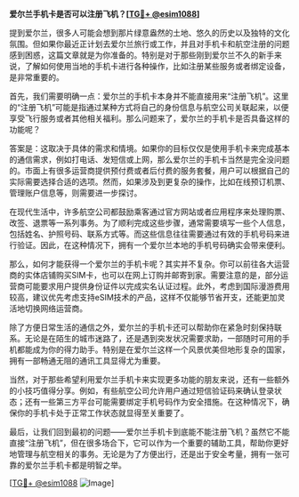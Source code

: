**爱尔兰手机卡是否可以注册飞机？[[TG💪+ @esim1088](https://t.me/s/esim1088)]**

提到爱尔兰，很多人可能会想到那片绿意盎然的土地、悠久的历史以及独特的文化氛围。但如果你最近正计划去爱尔兰旅行或工作，并且对手机卡和航空注册的问题感到困惑，这篇文章就是为你准备的。特别是对于那些刚到爱尔兰不久的新手来说，了解如何使用当地的手机卡进行各种操作，比如注册某些服务或者绑定设备，是非常重要的。

首先，我们需要明确一点：爱尔兰的手机卡本身并不能直接用来“注册飞机”。这里的“注册飞机”可能是指通过某种方式将自己的身份信息与航空公司关联起来，以便享受飞行服务或者其他相关福利。那么问题来了，爱尔兰的手机卡是否具备这样的功能呢？

答案是：这取决于具体的需求和情境。如果你的目标仅仅是使用手机卡来完成基本的通信需求，例如打电话、发短信或上网，那么爱尔兰的手机卡当然是完全没问题的。市面上有很多运营商提供预付费或者后付费的服务套餐，用户可以根据自己的实际需要选择合适的选项。然而，如果涉及到更复杂的操作，比如在线预订机票、管理账户信息等，则需要进一步探讨。

在现代生活中，许多航空公司都鼓励乘客通过官方网站或者应用程序来处理购票、改签、退票等一系列事务。为了顺利完成这些步骤，通常需要填写一些个人信息，包括姓名、护照号码、联系方式等。而这些信息往往需要通过有效的手机号码来进行验证。因此，在这种情况下，拥有一个爱尔兰本地的手机号码确实会带来便利。

那么，如何才能获得一个爱尔兰的手机卡呢？其实并不复杂。你可以前往各大运营商的实体店铺购买SIM卡，也可以在网上订购并邮寄到家。需要注意的是，部分运营商可能要求用户提供身份证件以完成实名认证过程。此外，考虑到国际漫游费用较高，建议优先考虑支持eSIM技术的产品，这样不仅能够节省开支，还能更加灵活地切换网络运营商。

除了方便日常生活的通信之外，爱尔兰的手机卡还可以帮助你在紧急时刻保持联系。无论是在陌生的城市迷路了，还是遇到突发状况需要求助，一部随时可用的手机都能成为你的得力助手。特别是在爱尔兰这样一个风景优美但地形复杂的国家，拥有一部畅通无阻的通讯工具显得尤为重要。

当然，对于那些希望利用爱尔兰手机卡来实现更多功能的朋友来说，还有一些额外的小技巧值得分享。例如，有些航空公司允许用户通过短信验证码来确认登录状态；还有一些第三方平台可能需要绑定手机号码作为安全措施。在这种情况下，确保你的手机卡处于正常工作状态就显得至关重要了。

最后，让我们回到最初的问题——爱尔兰手机卡到底能不能注册飞机？虽然它不能直接“注册飞机”，但在很多场合下，它可以作为一个重要的辅助工具，帮助你更好地管理与航空相关的事务。无论是为了方便出行，还是出于安全考量，拥有一张可靠的爱尔兰手机卡都是明智之举。

[[TG💪+ @esim1088](https://t.me/s/esim1088) ![Image](https://i.postimg.cc/4NQfJmqS/Snipaste-2025-05-13-00-14-12.png)]